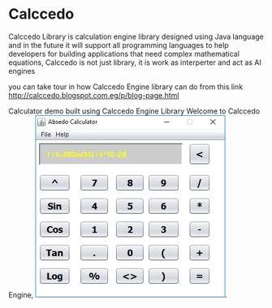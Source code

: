 # Calccedo
Calccedo Library is calculation engine library designed using Java language and in the future it will support all programming languages to help developers for building applications that need complex mathematical equations, Calccedo is not just library, it is work as interperter and act as AI engines


you can take tour in how Calccedo Engine library can do from this link
http://calccedo.blogspot.com.eg/p/blog-page.html


Calculator demo built using Calccedo Engine Library
Welcome to Calccedo Engine,
![alt tag](https://raw.githubusercontent.com/ibrahim1hero1/calccedo/master/readme/images/2017-02-03_001636.png).   


